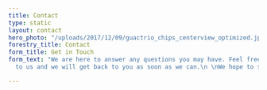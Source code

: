 ```yaml
---
title: Contact
type: static
layout: contact
hero_photo: "/uploads/2017/12/09/guactrio_chips_centerview_optimized.jpg"
forestry_title: Contact
form_title: Get in Touch
form_text: "We are here to answer any questions you may have. Feel free to reach out
  to us and we will get back to you as soon as we can.\n \nWe hope to see you soon!"

---
```

